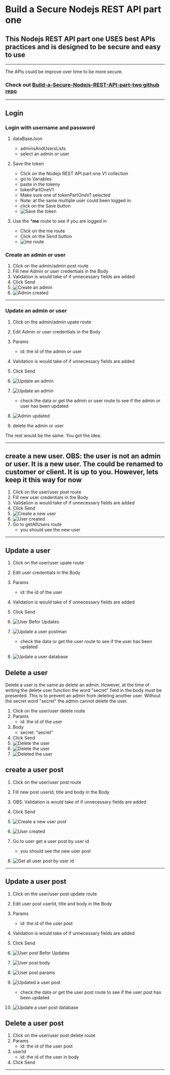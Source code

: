 # Build a Secure Nodejs REST API part one

## This Nodejs REST API part one USES best APIs practices  and is designed to be secure and easy to use

***

The APIs could be improve over time to be more secure.

### Check out [Build-a-Secure-Nodejs-REST-API-part-two github repo](https://github.com/rqkohistani/Build-a-Secure-Node-js-REST-API-part-two-with-mysql)

***

## Login

### Login with username and password

1. dataBaseJson
      - adminsAndUsersLists
      - select an admin or user
2. Save the token
    - Click on the Nodejs REST API part one V1 collection
    - go to Variables
    - paste in the tokeny
    - tokenPartOneV1
    - Make sure one of tokenPartOneV1 selected
    - Note: at the same multiple user could been logged in.
    - click on the Save button
    - ![Save the token](loginToken.PNG)

3. Use the ***me** route to see if you are logged in
    - Click on the me route
    - Click on the Send button
    - ![me route](meRoute.PNG)

### Create an admin or user

1. Click on the admin/admin post route
2. Fill new Admin or user credentials in the Body
3. Validation is would take of if unnecessary fields are added
4. Click Send
5. ![Create an admin](newAdmin.PNG)
6. ![Admin created](newAdminCreated.PNG)

***

### Update an admin or user

1. Click on the admin/admin upate route
2. Edit Admin or user credentials in the Body
3. Params
    - id: the id of the admin or user
4. Validation is would take of if unnecessary fields are added
5. Click Send
6. ![Update an admin](updateAdminBody.PNG)
7. ![Update an admin](updateAdminParams.PNG)
    - check the data or get the admin or user route to see if the admin or user has been updated

8. ![Admin updated](getAdminByAdminId.PNG)
9. delete the admin or user

The rest would be the same. You got the idea.

***

## create a new user. OBS: the user is not an admin or user. It is a new user. The could be renamed to customer or client. It is up to you. However, lets keep it this way for now

1. Click on the user/user post route
2. Fill new user credentials in the Body
3. Validation is would take of if unnecessary fields are added
4. Click Send
5. ![Create a new user](newUser.PNG)
6. ![User created](newUserCreated.PNG)
7. Go to getAllUsers route
    - you should see the new user

***

## Update a user

1. Click on the user/user upate route
2. Edit user credentials in the Body
3. Params
    - id: the id of the user
4. Validation is would take of if unnecessary fields are added
5. Click Send
6. ![User Befor Updates](newUserBeforUpdates.PNG)
7. ![Update a user postman](updateUserParams_body.PNG)
    - check the data or get the user route to see if the user has been updated

8. ![Update a user database](updateUserParams_body_DB.PNG)

## Delete a user

Delete a user is the same as delete an admin. However, at the time of writing the delete user function the word "secret" field in the body must be presented. This is to prevent an admin from deleting another user. Without the secret word "secret" the admin cannot delete the user.

1. Click on the user/user delete route
2. Params
    - id: the id of the user
3. Body
    - secret: "secret"
4. Click Send
5. ![Delete the user](deleteUserParamsId.PNG)
6. ![Delete the user](deleteUserBody.PNG)
7. ![Deleted the user](deleteUseDeleted.PNG)

## create a user post

1. Click on the user/user post route
2. Fill new post userId, title and body in the Body
3. OBS: Validation is would take of if unnecessary fields are added
4. Click Send
5. ![Create a new user post](newUserPost.PNG)
6. ![User created](newUserPostCreated.PNG)
7. Go to user get a user post by user id
    - you should see the new user post

8. ![Get all user post by user id](newUserAllUserPostByUserId.PNG)

***

## Update a user post

1. Click on the user/user post update route
2. Edit user post userId, title and body in the Body
3. Params
    - id: the id of the user post
4. Validation is would take of if unnecessary fields are added
5. Click Send
6. ![User post Befor Updates](userpostBeforeUpdates.PNG)
7. ![User post body](updateApostByPostIdandUseridBody.PNG)
8. ![User post params](updateApostByPostIdandUseridParams.PNG)
9. ![Updated a user post](updateApostByPostIdandUserid.PNG)
    - check the data or get the user post route to see if the user post has been updated

10. ![Update a user post database](updateUserPostParams_body_DB.PNG)

## Delete a user post

1. Click on the user/user post delete route
2. Params
    - id: the id of the user post
3. userId
    - id: the id of the user in body
4. Click Send

***

